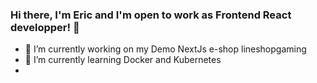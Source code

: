 ### Hi there, I'm Eric and I'm open to work as Frontend React developper! 👋



- 🔭 I’m currently working on my Demo NextJs e-shop lineshopgaming 
- 🌱 I’m currently learning Docker and Kubernetes
- <!--
- 👯 I’m looking to collaborate on ...
- 🤔 I’m looking for help with ...
- 💬 Ask me about ...
- 📫 How to reach me: ...
- 😄 Pronouns: ...
- ⚡ Fun fact: ...
- -->

